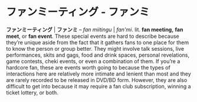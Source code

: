 # ファンミーティング - ファンミ

**ファンミーティング** | **ファンミ** – *fan miitingu* | *fan'mi*. lit. **fan meeting,** **fan meet**, or **fan event**. These special events are hard to describe because they’re unique aside from the fact that it gathers fans to one place for them to know the person or group better. They might involve talk sessions, live performances, skits and gags, food and drink spaces, personal revelations, game contests, cheki events, or even a combination of them. If you’re a hardcore fan, these are events worth going to because the types of interactions here are relatively more intimate and lenient than most and they are rarely recorded to be released in DVD/BD form. However, they are also difficult to get into because it may require a fan club subscription, winning a ticket lottery, or both.
